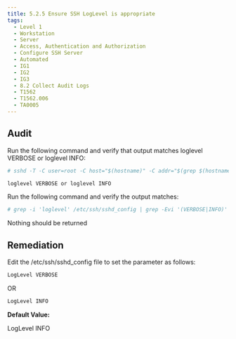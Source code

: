 ```yaml
---
title: 5.2.5 Ensure SSH LogLevel is appropriate
tags:
  - Level 1
  - Workstation
  - Server
  - Access, Authentication and Authorization
  - Configure SSH Server
  - Automated
  - IG1
  - IG2
  - IG3
  - 8.2 Collect Audit Logs
  - T1562
  - T1562.006
  - TA0005
---
```


## Audit
Run the following command and verify that output matches loglevel VERBOSE or loglevel INFO:
```bash
# sshd -T -C user=root -C host="$(hostname)" -C addr="$(grep $(hostname) /etc/hosts | awk '{print $1}')" | grep loglevel

loglevel VERBOSE or loglevel INFO
```

Run the following command and verify the output matches:
```bash
# grep -i 'loglevel' /etc/ssh/sshd_config | grep -Evi '(VERBOSE|INFO)'
```

Nothing should be returned

## Remediation
Edit the /etc/ssh/sshd_config file to set the parameter as follows:
```bash
LogLevel VERBOSE
```

OR

```bash
LogLevel INFO
```

**Default Value:**

LogLevel INFO
